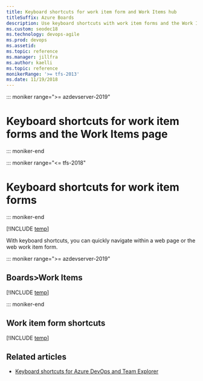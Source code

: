 ```yaml
---
title: Keyboard shortcuts for work item form and Work Items hub 
titleSuffix: Azure Boards
description: Use keyboard shortcuts with work item forms and the Work Items hub
ms.custom: seodec18
ms.technology: devops-agile
ms.prod: devops
ms.assetid: 
ms.topic: reference
ms.manager: jillfra
ms.author: kaelli
ms.topic: reference
monikerRange: '>= tfs-2013'
ms.date: 11/19/2018
---
```



::: moniker range=">= azdevserver-2019" 
# Keyboard shortcuts for work item forms and the Work Items page
::: moniker-end  

::: moniker range="<= tfs-2018"  
# Keyboard shortcuts for work item forms 
::: moniker-end  

[!INCLUDE [temp](../_shared/version-vsts-tfs-2017-on.md)]

With keyboard shortcuts, you can quickly navigate within a web page or the web work item form. 


::: moniker range=">= azdevserver-2019"
## Boards>Work Items 

[!INCLUDE [temp](../../_shared/keyboard-shortcuts/work-items-page-shortcuts.md)]

::: moniker-end  

## Work item form shortcuts

[!INCLUDE [temp](../../_shared/keyboard-shortcuts/wi-form-shortcuts.md)] 


## Related articles

- [Keyboard shortcuts for Azure DevOps and Team Explorer](../../project/navigation/keyboard-shortcuts.md)